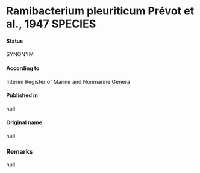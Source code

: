 # Ramibacterium pleuriticum Prévot et al., 1947 SPECIES

#### Status
SYNONYM

#### According to
Interim Register of Marine and Nonmarine Genera

#### Published in
null

#### Original name
null

### Remarks
null